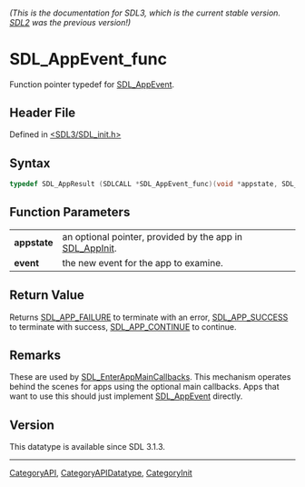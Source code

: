 ###### (This is the documentation for SDL3, which is the current stable version. [SDL2](https://wiki.libsdl.org/SDL2/) was the previous version!)
# SDL_AppEvent_func

Function pointer typedef for [SDL_AppEvent](SDL_AppEvent).

## Header File

Defined in [<SDL3/SDL_init.h>](https://github.com/libsdl-org/SDL/blob/main/include/SDL3/SDL_init.h)

## Syntax

```c
typedef SDL_AppResult (SDLCALL *SDL_AppEvent_func)(void *appstate, SDL_Event *event);
```

## Function Parameters

|              |                                                                         |
| ------------ | ----------------------------------------------------------------------- |
| **appstate** | an optional pointer, provided by the app in [SDL_AppInit](SDL_AppInit). |
| **event**    | the new event for the app to examine.                                   |

## Return Value

Returns [SDL_APP_FAILURE](SDL_APP_FAILURE) to terminate with an error,
[SDL_APP_SUCCESS](SDL_APP_SUCCESS) to terminate with success,
[SDL_APP_CONTINUE](SDL_APP_CONTINUE) to continue.

## Remarks

These are used by [SDL_EnterAppMainCallbacks](SDL_EnterAppMainCallbacks).
This mechanism operates behind the scenes for apps using the optional main
callbacks. Apps that want to use this should just implement
[SDL_AppEvent](SDL_AppEvent) directly.

## Version

This datatype is available since SDL 3.1.3.

----
[CategoryAPI](CategoryAPI), [CategoryAPIDatatype](CategoryAPIDatatype), [CategoryInit](CategoryInit)

